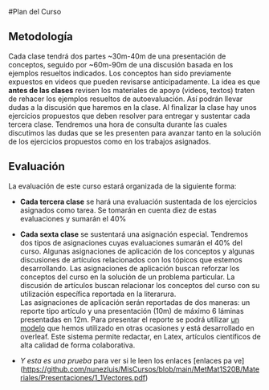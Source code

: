 #Plan del Curso

## Metodología
Cada clase tendrá dos partes ~30m-40m de una presentación de conceptos, seguido por ~60m-90m de una 
discusión basada en los ejemplos resueltos indicados. Los conceptos han sido previamente expuestos en 
videos que pueden revisarse anticipadamente.  La idea es que **antes de las clases** revisen los materiales 
de apoyo (videos, textos) traten de rehacer los ejemplos resueltos de autoevaluación. Así podrán llevar dudas a la discusión que haremos en la clase. Al finalizar la clase hay unos ejercicios propuestos que deben
resolver para entregar y sustentar cada tercera clase. Tendremos una hora de consulta durante las cuales 
discutimos las dudas que se les presenten para avanzar tanto en la solución de los ejercicios propuestos
como en los trabajos asignados.

## Evaluación 
La evaluación de este curso estará organizada de la siguiente forma:
+ **Cada tercera clase** se hará una evaluación sustentada de los ejercicios asignados como tarea.  Se tomarán en cuenta diez de estas evaluaciones y sumarán el 40\%

+ **Cada sexta clase** se sustentará una asignación especial. Tendremos dos tipos de asignaciones cuyas evaluaciones sumarán el 40% del curso. Algunas asignaciones de aplicación de los conceptos y algunas discusiones de artículos relacionados con los tópicos que estemos desarrollando.  Las asignaciones de aplicación buscan reforzar los conceptos del curso en la solución de un problema particular. La discusión de artículos buscan relacionar los conceptos del curso con su utilización específica reportada en la literarura.   <br> Las asignaciones de aplicación serán reportadas de dos maneras: un reporte tipo artículo y una presentación (10m) de máximo 6 láminas presentadas en 12m. Para presentar el reporte se podrá utilizar [un modelo](https://www.overleaf.com/read/hfqvjnjwngnp) que hemos utilizado en otras ocasiones y está desarrollado en overleaf. Este sistema permite redactar, en Latex, artículos científicos de alta calidad de forma colaborativa.

+ *Y esta es una prueba* para ver si le leen los enlaces [enlaces pa ve] (https://github.com/nunezluis/MisCursos/blob/main/MetMat1S20B/Materiales/Presentaciones/1_1Vectores.pdf)
